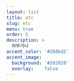 ```yaml
---
layout: list
title: etc
slug: etc
menu: true
order: 5
description: >
  아무거나
accent_color: '#268bd2'
accent_image:
  background: '#202020'
  overlay:    false
---
```

